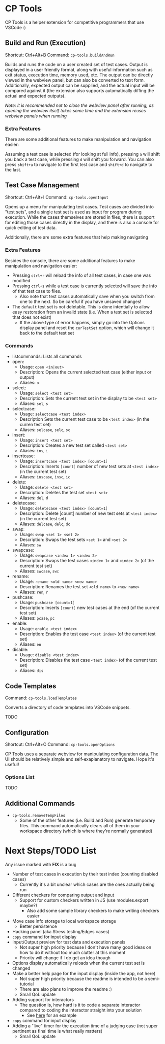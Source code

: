 # CP Tools

CP Tools is a helper extension for competitive programmers that use VSCode :)

## Build and Run (Execution)

Shortcut: Ctrl+Alt+B
Command: `cp-tools.buildAndRun`

Builds and runs the code on a user created set of test cases.  Output is displayed in a user friendly format, along with useful information such as exit status, execution time, memory used, etc.  The output can be directly viewed in the webview panel, but can also be converted to text form.  Additionally, expected output can be supplied, and the actual input will be compared against it (the extension also supports automatically diffing the actual and expected outputs).

_Note: it is recommended not to close the webview panel after running, as opening the webview itself takes some time and the extension reuses webview panels when running_

### Extra Features

There are some additional features to make manipulation and navigation easier:

Assuming a test case is selected (for looking at full info), pressing `a` will shift you back a test case, while pressing `d` will shift you forward.  You can also press `shift+a` to navigate to the first test case and `shift+d` to navigate to the last.

## Test Case Management

Shortcut: Ctrl+Alt+I
Command: `cp-tools.openInput`

Opens up a menu for manipulating test cases.  Test cases are divided into "test sets", and a single test set is used as input for program during execution.  While the cases themselves are stored in files, there is support for editing those cases directly in the display, and there is also a console for quick editing of test data.

Additionally, there are some extra features that help making navigating 

### Extra Features

Besides the console, there are some additional features to make manipulation and navigation easier:

- Pressing `ctrl+r` will reload the info of all test cases, in case one was modified
- Pressing `ctrl+s` while a test case is currently selected will save the info of that test case to files.
    - Also note that test cases automatically save when you switch from one to the next.  So be careful if you have unsaved changes!
- The `default` test set is not deletable.  This is done intentially to allow easy restoration from an invalid state (i.e. When a test set is selected that does not exist)
    - If the above type of error happens, simply go into the Options display panel and reset the `curTestSet` option, which will change it back to the default test set

### Commands
- listcommands: Lists all commands
- open:
    - Usage: `open <in|out>`
    - Description: Opens the current selected test case (either input or output)
    - Aliases: `o`
- select:
    - Usage: `select <test set>`
    - Description: Sets the current test set in the display to be `<test set>`
    - Aliases: `sel`, `s`
- selectcase:
    - Usage: `selectcase <test index>`
    - Description Sets the current test case to be `<test index>` (in the curren test set)
    - Aliases: `selcase`, `selc`, `sc`
- insert:
    - Usage: `insert <test set>`
    - Description: Creates a new test set called `<test set>`
    - Aliases: `ins`, `i`
- insertcase:
    - Usage: `insertcase <test index> [count=1]`
    - Description: Inserts `[count]` number of new test sets at `<test index>` (in the current test set)
    - Aliases: `inscase`, `insc`, `ic`
- delete:
    - Usage: `delete <test set>`
    - Description: Deletes the test set `<test set>`
    - Aliases: `del`, `d`
- deletecase:
    - Usage: `deletecase <test index> [count=1]`
    - Description: Delete [count] number of new test sets at `<test index>` (in the current test set)
    - Aliases: `delcase`, `delc`, `dc`
- swap:
    - Usage: `swap <set 1> <set 2>`
    - Description: Swaps the test sets `<set 1>` and `<set 2>`
    - Aliases: `sw`
- swapcase:
    - Usage: `swapcase <index 1> <index 2>`
    - Description: Swaps the test cases `<index 1>` and `<index 2>` (of the current test set)
    - Aliases: `swcase`, `swc`
- rename:
    - Usage: `rename <old name> <new name>`
    - Description: Renames the test set `<old name>` to `<new name>`
    - Aliases: `ren`, `r`
- pushcase:
    - Usage: `pushcase [count=1]`
    - Description: Inserts `[count]` new test cases at the end (of the current test set)
    - Aliases: `pcase`, `pc`
- enable:
    - Usage: `enable <test index>`
    - Description: Enables the test case `<test index>` (of the current test set)
    - Aliases: `en`
- disable:
    - Usage: `disable <test index>`
    - Description: Disables the test case `<test index>` (of the current test set)
    - Aliases: `dis`

## Code Templates

Command: `cp-tools.loadTemplates`

Converts a directory of code templates into VSCode snippets.

TODO

## Configuration

Shortcut: Ctrl+Alt+O
Command: `cp-tools.openOptions`

CP Tools uses a separate webview for manipulating configuration data.  The UI should be relatively simple and self-exaplanatory to navigate.  Hope it's useful!

### Options List

TODO

## Additional Commands

- `cp-tools.removeTempFiles`
    - Some of the other features (i.e. Build and Run) generate temporary files.  This command automatically clears all of them in your workspace directory (which is where they're normally generated)

# Next Steps/TODO List

Any issue marked with **FIX** is a bug

- Number of test cases in execution by their test index (counting disabled cases)
    - Currently it's a bit unclear which cases are the ones actually being run
- Different checkers for comparing output and input
    - Support for custom checkers written in JS (use modules.export maybe?)
        - Also add some sample library checkers to make writing checkers easier
- Move case info storage to local workspace storage
    - Better persistence
- Hacking panel (aka Stress testing/Edges cases)
- `copy` command for input display
- Input/Output preview for test data and execution panels
    - Not super high priority because I don't have many good ideas on how to do it without too much clutter at this moment
    - Priority will change if I do get an idea though
- Options display automatically reloads when the current test set is changed
- Make a better help page for the input display (inside the app, not here)
    - Not super high priority because the readme is intended to be a semi-tutorial
    - There are also plans to improve the readme :)
    - Small QoL update
- Adding support for interactors
    - The question is, how hard is it to code a separate interactor compared to coding the interactor straight into your solution
        - See [here](https://dmoj.ca/src/1954618) for an example
- `copy` command for input display
- Adding a "live" timer for the execution time of a judging case (not super pertinent as final time is what really matters)
    - Small QoL update
